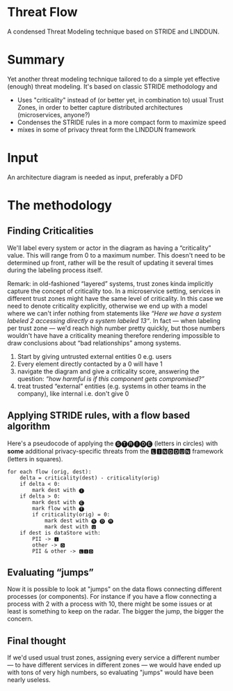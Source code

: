 # Threat Flow
A condensed Threat Modeling technique based on STRIDE and LINDDUN.

# Summary

Yet another threat modeling technique tailored to do a simple yet effective (enough) threat modeling. It's based on classic STRIDE methodology and 
* Uses "criticality" instead of (or better yet, in combination to) usual Trust Zones, in order to better capture distributed architectures (microservices, anyone?)
* Condenses the STRIDE rules in a more compact form to maximize speed
* mixes in some of privacy threat form the LINDDUN framework 

# Input

An architecture diagram is needed as input, preferably a DFD

# The methodology

## Finding Criticalities
We'll label every system or actor in the diagram as having a “criticality” value. This will range from 0 to a maximum number. This doesn't need to be determined up front, rather will be the result of updating it several times during the labeling process itself.

Remark: in old-fashioned “layered” systems, trust zones kinda implicitly capture the concept of criticality too. 
In a microservice setting, services in different trust zones might have the same level of criticality. 
In this case we need to denote criticality explicitly, otherwise we end up with a model where we can't infer nothing from statements like _“Here we have a system labeled 2 accessing directly a system labeled 13“_. In fact — when labeling per trust zone — we'd reach high number pretty quickly, but those numbers wouldn't have have a criticality meaning therefore rendering impossible to draw conclusions about “bad relationships” among systems.

1. Start by giving untrusted external entities 0 e.g. users
2. Every element directly contacted by a 0 will have 1
3. navigate the diagram and give a criticality score, answering the question: _“how harmful is if this component gets compromised?”_
4. treat trusted “external” entities (e.g. systems in other teams in the company), like internal i.e. don't give 0


## Applying STRIDE rules, with a flow based algorithm

Here's a pseudocode of applying the 🅢🅣🅡🅘🅓🅔 (letters in circles) with **some** additional privacy-specific threats from the 🅻🅸🅽🅳🅳🆄🅽 framework (letters in squares).

```
for each flow (orig, dest):
    delta = criticality(dest) - criticality(orig)
    if delta < 0:
        mark dest with 🅘
    if delta > 0:
        mark dest with 🅔
        mark flow with 🅣
        if criticality(orig) = 0:
            mark dest with 🅢 🅓 🅡
            mark dest with 🆄 
    if dest is dataStore with:
        PII -> 🅸
        other -> 🅳
        PII & other -> 🅻🅸🅳 
```

## Evaluating “jumps”

Now it is possible to look at "jumps" on the data flows connecting different processes (or components). For instance if you have a flow connecting a process with 2 with a process with 10, there might be some issues or at least is something to keep on the radar. The bigger the jump, the bigger the concern. 


## Final thought

If we'd used usual trust zones, assigning every service a different number — to have different services in different zones — we would have ended up with tons of very high numbers, so evaluating "jumps" would have been nearly useless.

